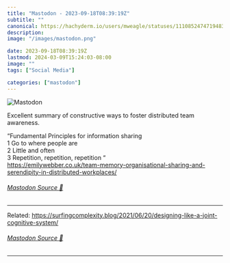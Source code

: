 ```yaml
---
title: "Mastodon - 2023-09-18T08:39:19Z"
subtitle: ""
canonical: https://hachyderm.io/users/mweagle/statuses/111085247471948369
description:
image: "/images/mastodon.png"

date: 2023-09-18T08:39:19Z
lastmod: 2024-03-09T15:24:03-08:00
image: ""
tags: ["Social Media"]

categories: ["mastodon"]
---
```

![Mastodon](/images/mastodon.png)

<p>Excellent summary of constructive ways to foster distributed team awareness. </p><p>“Fundamental Principles for information sharing<br />	1	Go to where people are<br />	2	Little and often<br />	3	Repetition, repetition, repetition “<br /><a href="https://emilywebber.co.uk/team-memory-organisational-sharing-and-serendipity-in-distributed-workplaces/" target="_blank" rel="nofollow noopener noreferrer" translate="no"><span class="invisible">https://</span><span class="ellipsis">emilywebber.co.uk/team-memory-</span><span class="invisible">organisational-sharing-and-serendipity-in-distributed-workplaces/</span></a></p>


###### [Mastodon Source 🐘](https://hachyderm.io/@mweagle/111085247471948369)

___

<p>Related: <a href="https://surfingcomplexity.blog/2021/06/20/designing-like-a-joint-cognitive-system/" target="_blank" rel="nofollow noopener noreferrer" translate="no"><span class="invisible">https://</span><span class="ellipsis">surfingcomplexity.blog/2021/06</span><span class="invisible">/20/designing-like-a-joint-cognitive-system/</span></a></p>


###### [Mastodon Source 🐘](https://hachyderm.io/@mweagle/111085250546189654)

___
